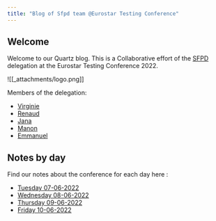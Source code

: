 ```yaml
---
title: "Blog of Sfpd team @Eurostar Testing Conference"
---
```


## Welcome
Welcome to our Quartz blog. This is a Collaborative effort of the [SFPD](people/SFPD.md) delegation at the Eurostar Testing Conference 2022.

![[_attachments/logo.png]]

Members of the delegation:
- [Virginie](people/Virginie.md)
- [Renaud](people/Renaud.md)
- [Jana](people/Jana.md)
- [Manon](people/Manon.md)
- [Emmanuel](people/Emmanuel.md)


## Notes by day

Find our notes about the conference for each day here :

- [Tuesday 07-06-2022](Tuesday%2007-06-2022.md)
- [Wednesday 08-06-2022](Wednesday%2008-06-2022.md)
- [Thursday 09-06-2022](Thursday%2009-06-2022.md)
- [Friday 10-06-2022](Friday%2010-06-2022.md)
